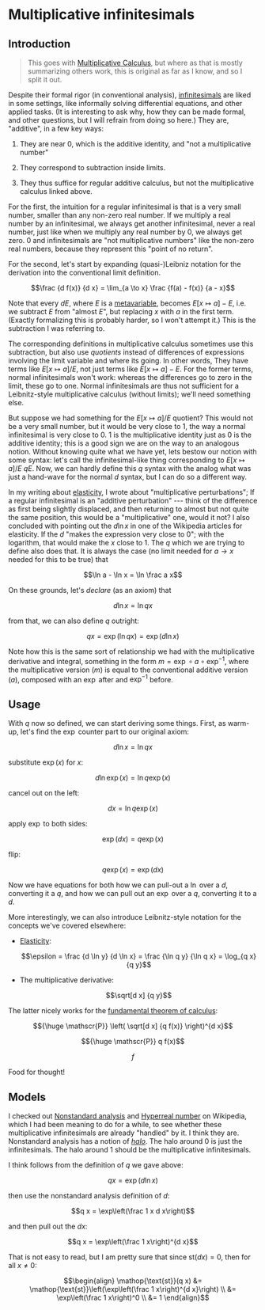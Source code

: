# Multiplicative infinitesimals

## Introduction

> This goes with [Multiplicative Calculus](./multiplicative-calculus.md), but where as that is mostly summarizing others work, this is original as far as I know, and so I split it out.

Despite their formal rigor (in conventional analysis), [infinitesimals](https://en.wikipedia.org/wiki/Infinitesimal) are liked in some settings, like informally solving differential equations, and other applied tasks.
(It is interesting to ask why, how they can be made formal, and other questions, but I will refrain from doing so here.)
They are, "additive", in a few key ways:

1. They are near 0, which is the additive identity, and "not a multiplicative number"

2. They correspond to subtraction inside limits.

3. They thus suffice for regular additive calculus, but not the multiplicative calculus linked above.

For the first, the intuition for a regular infinitesimal is that is a very small number, smaller than any non-zero real number.
If we multiply a real number by an infinitesimal, we always get another infinitesimal, never a real number, just like when we multiply any real number by 0, we always get zero.
0 and infinitesimals are "not multiplicative numbers" like the non-zero real numbers, because they represent this "point of no return".

For the second, let's start by expanding (quasi-)Leibniz notation for the derivation into the conventional limit definition.
```math
\frac {d f(x)} {d x} = \lim_{a \to x} \frac {f(a) - f(x)} {a - x}
```
Note that every $d E$, where $E$ is a [metavariable](https://en.wikipedia.org/wiki/metavariable), becomes $E[x \mapsto a] - E$,
i.e. we subtract $E$ from "almost $E$", but replacing $x$ with $a$ in the first term.
(Exactly formalizing this is probably harder, so I won't attempt it.)
This is the subtraction I was referring to.

The corresponding definitions in multiplicative calculus sometimes use this subtraction, but also use *quotients* instead of differences of expressions involving the limit variable and where its going.
In other words, They have terms like $E[x \mapsto a] / E$, not just terms like $E[x \mapsto a] - E$.
For the former terms, normal infinitesimals won't work: whereas the differences go to zero in the limit, these go to one.
Normal infinitesimals are thus not sufficient for a Leibnitz-style multiplicative calculus (without limits); we'll need something else.

But suppose we had something for the $E[x \mapsto a] / E$ quotient?
This would not be a very small number, but it would be very close to $1$, the way a normal infinitesimal is very close to $0$.
$1$ is the multiplicative identity just as $0$ is the additive identity; this is a good sign we are on the way to an analogous notion.
Without knowing quite what we have yet, lets bestow our notion with some syntax: let's call the infinitesimal-like thing corresponding to $E[x \mapsto a] / E$ $qE$.
Now, we can hardly define this $q$ syntax with the analog what was just a hand-wave for the normal $d$ syntax, but I can do so a different way.

In my writing about [elasticity](../economics-math.md#Elasticity), I wrote about "multiplicative perturbations";
If a regular infinitesimal is an "additive perturbation" --- think of the difference as first being slightly displaced, and then returning to almost but not quite the same position, this would be a "multiplicative" one, would it not?
I also concluded with pointing out the $d\ln x$ in one of the Wikipedia articles for elasticity.
If the $d$ "makes the expression very close to 0"; with the logarithm, that would make the $x$ close to 1.
The $q$ which we are trying to define also does that.
It is always the case (no limit needed for $a \to x$ needed for this to be true) that
```math
\ln a - \ln x = \ln \frac a x
```
On these grounds, let's *declare* (as an axiom) that
```math
d \ln x = \ln q x
```
from that, we can also define $q$ outright:
```math
q x = \exp(\ln q x) = \exp(d \ln x)
```
Note how this is the same sort of relationship we had with the multiplicative derivative and integral,
something in the form $m = \exp \circ a \circ \exp^{-1}$,
where the multiplicative version ($m$) is equal to the conventional additive version ($a$), composed with an $\exp$ after and $\exp^{-1}$ before.

## Usage

With $q$ now so defined, we can start deriving some things.
First, as warm-up, let's find the $\exp$ counter part to our original axiom:
```math
d \ln x = \ln q x
```
substitute $\exp(x)$ for $x$:
```math
d \ln \exp(x) = \ln q \exp(x)
```
cancel out on the left:
```math
d x = \ln q \exp(x)
```
apply $\exp$ to both sides:
```math
\exp(d x) = q \exp(x)
```
flip:
```math
q \exp(x) = \exp(d x)
```
Now we have equations for both how we can pull-out a $\ln$ over a $d$, converting it a $q$, and how we can pull out an $\exp$ over a $q$, converting it to a $d$.

More interestingly, we can also introduce Leibnitz-style notation for the concepts we've covered elsewhere:

- [Elasticity](../economics-math.md#Elasticity):
  ```math
  \epsilon = \frac {d \ln y} {d \ln x} = \frac {\ln q y} {\ln q x} = \log_{q x} {q y}
  ```

- The multiplicative derivative:
  ```math
  \sqrt[d x] {q y}
  ```

The latter nicely works for the [fundamental theorem of calculus](https://en.wikipedia.org/wiki/Fundamental_theorem_of_calculus):

```math
{\huge \mathscr{P}} \left( \sqrt[d x] {q f(x)} \right)^{d x}
```
```math
{\huge \mathscr{P}} q f(x)
```
```math
f
```

Food for thought!

## Models

I checked out [Nonstandard analysis](https://en.wikipedia.org/wiki/Nonstandard_analysis) and [Hyperreal number](https://en.wikipedia.org/wiki/Hyperreal_number) on Wikipedia, which I had been meaning to do for a while, to see whether these multiplicative infinitesimals are already "handled" by it.
I think they are.
Nonstandard analysis has a notion of [*halo*](https://en.wikipedia.org/wiki/Monad_(nonstandard_analysis)).
The halo around $0$ is just the infinitesimals.
The halo around $1$ should be the multiplicative infinitesimals.

I think follows from the definition of $q$ we gave above:
```math
q x = \exp(d \ln x)
```
then use the nonstandard analysis definition of $d$:
```math
q x = \exp\left(\frac 1 x d x\right)
```
and then pull out the $d x$:
```math
q x = \exp\left(\frac 1 x\right)^{d x}
```
That is not easy to read, but I am pretty sure that since $\mathop{\text{st}}(d x) = 0$, then for all $x \ne 0$:
```math
\begin{align}
\mathop{\text{st}}(q x)
&= \mathop{\text{st}}\left(\exp\left(\frac 1 x\right)^{d x}\right) \\
&= \exp\left(\frac 1 x\right)^0 \\
&= 1
\end{align}
```
